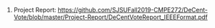 1. Project Report:
https://github.com/SJSUFall2019-CMPE272/DeCent-Vote/blob/master/Project-Report/DeCentVoteReport_IEEEFormat.pdf
